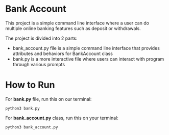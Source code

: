 # Bank Account

This project is a simple command line interface where a user can do multiple online banking features such as deposit or withdrawals.

The project is divided into 2 parts:

- bank_account.py file is a simple command line interface that provides attributes and behaviors for BankAccount class
- bank.py is a more interactive file where users can interact with program through various prompts

# How to Run

For **bank.py** file, run this on our terminal:

`python3 bank.py`

For **bank_account.py** class, run this on your terminal:

`python3 bank_account.py`
